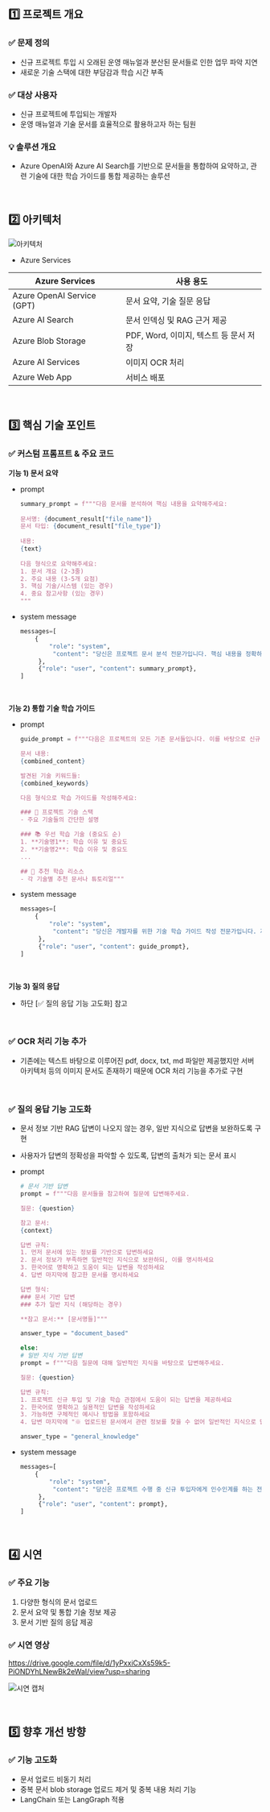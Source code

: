 ## 1️⃣ 프로젝트 개요

### ✅ 문제 정의

- 신규 프로젝트 투입 시 오래된 운영 매뉴얼과 분산된 문서들로 인한 업무 파악 지연
- 새로운 기술 스택에 대한 부담감과 학습 시간 부족

### ✅ 대상 사용자

- 신규 프로젝트에 투입되는 개발자
- 운영 매뉴얼과 기술 문서를 효율적으로 활용하고자 하는 팀원

### 💡 솔루션 개요

- Azure OpenAI와 Azure AI Search를 기반으로 문서들을 통합하여 요약하고, 관련 기술에 대한 학습 가이드를 통합 제공하는 솔루션

<br>

## 2️⃣ 아키텍처

![아키텍처](https://github.com/user-attachments/assets/32925289-b67f-46f5-b7d9-ed807fb89e05)


- Azure Services

| Azure Services | 사용 용도 |
| --- | --- |
| Azure OpenAI Service (GPT) | 문서 요약, 기술 질문 응답 |
| Azure AI Search | 문서 인덱싱 및 RAG 근거 제공 |
| Azure Blob Storage | PDF, Word, 이미지, 텍스트 등 문서 저장 |
| Azure AI Services | 이미지 OCR 처리 |
| Azure Web App | 서비스 배포 |

<br>

## 3️⃣ 핵심 기술 포인트

### ✅ 커스텀 프롬프트 & 주요 코드

**기능 1) 문서 요약**

- prompt
    
    ```python
    summary_prompt = f"""다음 문서를 분석하여 핵심 내용을 요약해주세요:
    																	
    문서명: {document_result["file_name"]}
    문서 타입: {document_result["file_type"]}
    																	
    내용:
    {text}
    																	
    다음 형식으로 요약해주세요:
    1. 문서 개요 (2-3줄)
    2. 주요 내용 (3-5개 요점)
    3. 핵심 기술/시스템 (있는 경우)
    4. 중요 참고사항 (있는 경우)
   """
    ```
    
- system message
    
    ```python
    messages=[
        {
            "role": "system",
             "content": "당신은 프로젝트 문서 분석 전문가입니다. 핵심 내용을 정확하고 간결하게 요약합니다.",
         },
         {"role": "user", "content": summary_prompt},
    ]
    ```

<br>

**기능 2) 통합 기술 학습 가이드**

- prompt
    
    ```python
    guide_prompt = f"""다음은 프로젝트의 모든 기존 문서들입니다. 이를 바탕으로 신규 투입자를 위한 기술 학습 가이드를 작성해주세요.
    
    문서 내용:
    {combined_content}
    
    발견된 기술 키워드들:
    {combined_keywords}
    
    다음 형식으로 학습 가이드를 작성해주세요:
    
    ### 🚀 프로젝트 기술 스택
    - 주요 기술들의 간단한 설명
    
    ### 📚 우선 학습 기술 (중요도 순)
    1. **기술명1**: 학습 이유 및 중요도
    2. **기술명2**: 학습 이유 및 중요도
    ...
    
    ## 📖 추천 학습 리소스
    - 각 기술별 추천 문서나 튜토리얼"""
    ```
    
- system message
    
    ```python
    messages=[
        {
            "role": "system",
             "content": "당신은 개발자를 위한 기술 학습 가이드 작성 전문가입니다. 제공된 문서를 통합하여 신규 투입자를 위한 기술 학습 가이드를 작성합니다.",
         },
         {"role": "user", "content": guide_prompt},
    ]
    ```

<br>

**기능 3) 질의 응답**

- 하단 [✅ 질의 응답 기능 고도화] 참고

<br> 

### ✅ OCR 처리 기능 추가

- 기존에는 텍스트 바탕으로 이루어진 pdf, docx, txt, md 파일만 제공했지만 서버 아키텍처 등의 이미지 문서도 존재하기 때문에 OCR 처리 기능을 추가로 구현

<br>

### ✅ 질의 응답 기능 고도화

- 문서 정보 기반 RAG 답변이 나오지 않는 경우, 일반 지식으로 답변을 보완하도록 구현
- 사용자가 답변의 정확성을 파악할 수 있도록, 답변의 출처가 되는 문서 표시
- prompt
    
    ```python
    # 문서 기반 답변
    prompt = f"""다음 문서들을 참고하여 질문에 답변해주세요.
    
    질문: {question}
    
    참고 문서:
    {context}
    
    답변 규칙:
    1. 먼저 문서에 있는 정보를 기반으로 답변하세요
    2. 문서 정보가 부족하면 일반적인 지식으로 보완하되, 이를 명시하세요
    3. 한국어로 명확하고 도움이 되는 답변을 작성하세요
    4. 답변 마지막에 참고한 문서를 명시하세요
    
    답변 형식:
    ### 문서 기반 답변
    ### 추가 일반 지식 (해당하는 경우)
    
    **참고 문서:** [문서명들]"""
    
    answer_type = "document_based"
    
    else:
    # 일반 지식 기반 답변
    prompt = f"""다음 질문에 대해 일반적인 지식을 바탕으로 답변해주세요.
    
    질문: {question}
    
    답변 규칙:
    1. 프로젝트 신규 투입 및 기술 학습 관점에서 도움이 되는 답변을 제공하세요
    2. 한국어로 명확하고 실용적인 답변을 작성하세요
    3. 가능하면 구체적인 예시나 방법을 포함하세요
    4. 답변 마지막에 "※ 업로드된 문서에서 관련 정보를 찾을 수 없어 일반적인 지식으로 답변했습니다."라고 명시하세요"""
    
    answer_type = "general_knowledge"
    ```
    
- system message
    
    ```python
    messages=[
        {
            "role": "system",
             "content": "당신은 프로젝트 수행 중 신규 투입자에게 인수인계를 하는 전문가입니다. 기술 문서와 일반 지식을 활용하여 신규 투입자에게 도움이 되는 답변을 제공합니다.",
         },
         {"role": "user", "content": prompt},
    ]
    ```


<br>

## 4️⃣ 시연

### ✅ 주요 기능

1. 다양한 형식의 문서 업로드
2. 문서 요약 및 통합 기술 정보 제공
3. 문서 기반 질의 응답 제공

### ✅ 시연 영상
https://drive.google.com/file/d/1yPxxiCxXs59k5-PiONDYhLNewBk2eWaI/view?usp=sharing

![시연 캡처](https://github.com/user-attachments/assets/68704dd6-c5a3-421e-a7b2-be18e5ac991c)

<br>

## 5️⃣ 향후 개선 방향

### ✅ 기능 고도화

- 문서 업로드 비동기 처리
- 중복 문서 blob storage 업로드 제거 및 중복 내용 처리 기능
- LangChain 또는 LangGraph 적용
